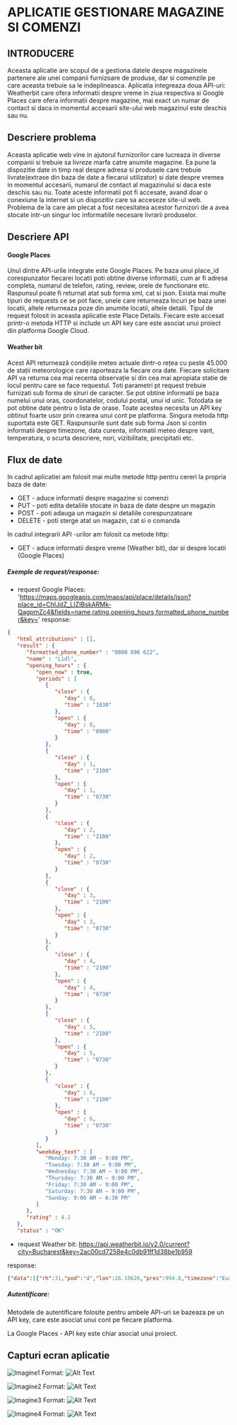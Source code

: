 # APLICATIE GESTIONARE MAGAZINE SI COMENZI

## INTRODUCERE
Aceasta aplicatie are scopul de a gestiona datele despre magazinele partenere ale unei companii furnizoare de produse, dar si comenzile pe care aceasta
trebuie sa le indeplineasca. Aplicatia integreaza doua API-uri: Weatherbit care ofera informatii despre vreme
in ziua respectiva si Google Places care ofera informatii despre magazine, mai exact un numar de contact
si daca in momentul accesarii site-ului web magazinul este deschis sau nu.

## Descriere problema
Aceasta aplicatie web vine in ajutorul furnizorilor care lucreaza in diverse companii si trebuie sa livreze marfa catre
anumite magazine. Ea pune la dispozitie date in timp real despre adresa si produsele care trebuie livrate(extrase din baza de date a fiecarui utilizator) si date despre
vremea in momentul accesarii, numarul de contact al magazinului si daca este deschis sau nu.
Toate aceste informatii pot fi accesate, avand doar o conexiune la internet si un dispozitiv care sa
acceseze site-ul web.
Problema de la care am plecat a fost necesitatea acestor furnizori de a avea stocate intr-un singur loc
informatiile necesare livrarii produselor.

## Descriere API
#### Google Places
Unul dintre API-urile integrate este Google Places. Pe baza unui place_id corespunzator fiecarei locatii
poti obtine diverse informatii, cum ar fi adresa completa, numarul de telefon, rating, review, orele de functionare etc.
Raspunsul poate fi returnat atat sub forma xml, cat si json. Exista mai multe tipuri de requests ce se pot face, unele
care returneaza locuri pe baza unei locatii, altele returneaza poze din anumite locatii, altele detalii.
Tipul de request folosit in aceasta aplicatie este Place Details. Fiecare este accesat printr-o metoda HTTP si include un API key care este asociat unui proiect din platforma Google Cloud.

#### Weather bit
Acest API returnează condițiile meteo actuale dintr-o rețea cu peste 45.000 de stații
meteorologice care raporteaza la fiecare ora date. 
Fiecare solicitare API va returna cea mai recenta observație si din cea mai apropiata statie de locul pentru care se face requestul.
Toti parametri pt request trebuie furnizati sub forma de siruri de caracter. Se pot obtine informatii pe baza numelui unui oras, coordonatelor, codului postal, unui id unic.
Totodata se pot obtine date pentru o lista de orase. Toate acestea necesita un API key obtinut foarte usor prin crearea unui cont pe platforma.
Singura metoda http suportata este GET. Raspunsurile sunt date sub forma Json si contin informatii
despre timezone, data curenta, informatii meteo despre vant, temperatura, o scurta descriere, nori, vizibilitate, precipitatii etc.

## Flux de date
In cadrul aplicatiei am folosit mai multe metode http pentru cereri la propria baza de date:
* GET - aduce informatii despre magazine si comenzi
* PUT - poti edita detaliile stocate in baza de date despre un magazin
* POST - poti adauga un magazin si detaliile corespunzatoare
* DELETE - poti sterge atat un magazin, cat si o comanda

In cadrul integrarii API -urilor am folosit ca metode http:
* GET - aduce informatii despre vreme (Weather bit), dar si despre locatii (Google Places)
##### Exemple de request/response:
- request Google Places: 'https://maps.googleapis.com/maps/api/place/details/json?place_id=ChIJdZ_LIZIBskARMk-QagpmZc4&fields=name,rating,opening_hours,formatted_phone_number&key='
response: 
```json 
{
   "html_attributions" : [],
   "result" : {
      "formatted_phone_number" : "0800 896 622",
      "name" : "Lidl",
      "opening_hours" : {
         "open_now" : true,
         "periods" : [
            {
               "close" : {
                  "day" : 0,
                  "time" : "1830"
               },
               "open" : {
                  "day" : 0,
                  "time" : "0900"
               }
            },
            {
               "close" : {
                  "day" : 1,
                  "time" : "2100"
               },
               "open" : {
                  "day" : 1,
                  "time" : "0730"
               }
            },
            {
               "close" : {
                  "day" : 2,
                  "time" : "2100"
               },
               "open" : {
                  "day" : 2,
                  "time" : "0730"
               }
            },
            {
               "close" : {
                  "day" : 3,
                  "time" : "2100"
               },
               "open" : {
                  "day" : 3,
                  "time" : "0730"
               }
            },
            {
               "close" : {
                  "day" : 4,
                  "time" : "2100"
               },
               "open" : {
                  "day" : 4,
                  "time" : "0730"
               }
            },
            {
               "close" : {
                  "day" : 5,
                  "time" : "2100"
               },
               "open" : {
                  "day" : 5,
                  "time" : "0730"
               }
            },
            {
               "close" : {
                  "day" : 6,
                  "time" : "2100"
               },
               "open" : {
                  "day" : 6,
                  "time" : "0730"
               }
            }
         ],
         "weekday_text" : [
            "Monday: 7:30 AM – 9:00 PM",
            "Tuesday: 7:30 AM – 9:00 PM",
            "Wednesday: 7:30 AM – 9:00 PM",
            "Thursday: 7:30 AM – 9:00 PM",
            "Friday: 7:30 AM – 9:00 PM",
            "Saturday: 7:30 AM – 9:00 PM",
            "Sunday: 9:00 AM – 6:30 PM"
         ]
      },
      "rating" : 4.1
   },
   "status" : "OK" 
   ``` 
- request Weather bit: https://api.weatherbit.io/v2.0/current?city=Bucharest&key=2ac00cd7258e4c0db91ff1d38be1b959

response:
``` json
{"data":[{"rh":31,"pod":"d","lon":26.10626,"pres":994.8,"timezone":"Europe\/Bucharest","ob_time":"2020-05-12 14:35","country_code":"RO","clouds":100,"ts":1589294100,"solar_rad":114.1,"state_code":"10","city_name":"Bucharest","wind_spd":1,"last_ob_time":"2020-05-12T14:35:00","wind_cdir_full":"north","wind_cdir":"N","slp":1004.3,"vis":1.5,"h_angle":45,"sunset":"17:33","dni":809.7,"dewpt":11,"snow":0,"uv":6.17284,"precip":3.15789,"wind_dir":0,"sunrise":"02:50","ghi":570.38,"dhi":99.67,"aqi":67,"lat":44.43225,"weather":{"icon":"r01d","code":"500","description":"Light rain"},"datetime":"2020-05-12:14","temp":30,"station":"AU800","elev_angle":36.1,"app_temp":28.9}],"count":1}
```


##### Autentificare:
Metodele de autentificare folosite pentru ambele API-uri se bazeaza pe un API key, care este asociat unui cont pe fiecare platforma.

La Google Places - API key este chiar asociat unui proiect.

## Capturi ecran aplicatie
![Imagine1](img1.png)
Format: ![Alt Text](url)

![Imagine2](img3.png)
Format: ![Alt Text](url)

![Imagine3](img4.png)
Format: ![Alt Text](url)

![Imagine4](img5.png)
Format: ![Alt Text](url)

